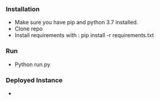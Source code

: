 ### Installation

- Make sure you have pip and python 3.7 installed.
- Clone repo
- Install requirements with : pip install -r requirements.txt

### Run 
- Python run.py

### Deployed Instance 

- 